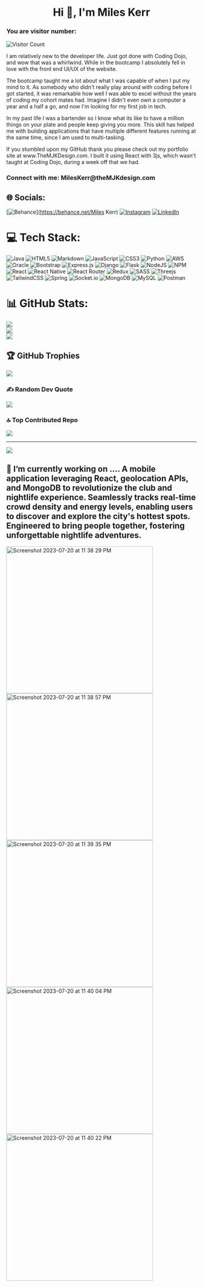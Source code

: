 <h1 align="center">Hi 👋, I'm Miles Kerr</h1>
<h3>You are visitor number:</h3>

![Visitor Count](https://profile-counter.glitch.me/{MJ-Kerr}/count.svg)


<p>  
I am relatively new to the developer life. Just got done with Coding Dojo, and wow that was a whirlwind. While in the bootcamp I absolutely fell in love with the front end UI/UX of the website.
</p>
<p>
 The bootcamp taught me a lot about what I was capable of when I put my  mind to it. As somebody who didn't really play around with coding before I got started, it was remarkable how well I was able to excel without the years of coding my cohort mates had. Imagine I didn't even own a computer a year and a half a go, and now I'm looking for my first job in tech.
</p>
<p>
In my past life I was a bartender so I know what its like to have a million things on your plate and people keep giving you more. This skill has helped me with building applications that have multiple different features running at the same time, since I am used to multi-tasking.
</p>
<p>
If you stumbled upon my GitHub thank you please check out my portfolio site at www.TheMJKDesign.com. I built it using React with 3js, which wasn't taught at Coding Dojo, during a week off that we had.
</p>


<h3 align="left">Connect with me: MilesKerr@theMJKdesign.com</h3>

## 🌐 Socials:
[![Behance](https://img.shields.io/badge/Behance-1769ff?logo=behance&logoColor=white)](https://behance.net/Miles Kerr) [![Instagram](https://img.shields.io/badge/Instagram-%23E4405F.svg?logo=Instagram&logoColor=white)](https://instagram.com/@the_mjk_design) [![LinkedIn](https://img.shields.io/badge/LinkedIn-%230077B5.svg?logo=linkedin&logoColor=white)](https://linkedin.com/in/www.linkedin.com/in/miles-kerr) 

# 💻 Tech Stack:
![Java](https://img.shields.io/badge/java-%23ED8B00.svg?style=for-the-badge&logo=java&logoColor=white) ![HTML5](https://img.shields.io/badge/html5-%23E34F26.svg?style=for-the-badge&logo=html5&logoColor=white) ![Markdown](https://img.shields.io/badge/markdown-%23000000.svg?style=for-the-badge&logo=markdown&logoColor=white) ![JavaScript](https://img.shields.io/badge/javascript-%23323330.svg?style=for-the-badge&logo=javascript&logoColor=%23F7DF1E) ![CSS3](https://img.shields.io/badge/css3-%231572B6.svg?style=for-the-badge&logo=css3&logoColor=white) ![Python](https://img.shields.io/badge/python-3670A0?style=for-the-badge&logo=python&logoColor=ffdd54) ![AWS](https://img.shields.io/badge/AWS-%23FF9900.svg?style=for-the-badge&logo=amazon-aws&logoColor=white) ![Oracle](https://img.shields.io/badge/Oracle-F80000?style=for-the-badge&logo=oracle&logoColor=white) ![Bootstrap](https://img.shields.io/badge/bootstrap-%23563D7C.svg?style=for-the-badge&logo=bootstrap&logoColor=white) ![Express.js](https://img.shields.io/badge/express.js-%23404d59.svg?style=for-the-badge&logo=express&logoColor=%2361DAFB) ![Django](https://img.shields.io/badge/django-%23092E20.svg?style=for-the-badge&logo=django&logoColor=white) ![Flask](https://img.shields.io/badge/flask-%23000.svg?style=for-the-badge&logo=flask&logoColor=white) ![NodeJS](https://img.shields.io/badge/node.js-6DA55F?style=for-the-badge&logo=node.js&logoColor=white) ![NPM](https://img.shields.io/badge/NPM-%23000000.svg?style=for-the-badge&logo=npm&logoColor=white) ![React](https://img.shields.io/badge/react-%2320232a.svg?style=for-the-badge&logo=react&logoColor=%2361DAFB) ![React Native](https://img.shields.io/badge/react_native-%2320232a.svg?style=for-the-badge&logo=react&logoColor=%2361DAFB) ![React Router](https://img.shields.io/badge/React_Router-CA4245?style=for-the-badge&logo=react-router&logoColor=white) ![Redux](https://img.shields.io/badge/redux-%23593d88.svg?style=for-the-badge&logo=redux&logoColor=white) ![SASS](https://img.shields.io/badge/SASS-hotpink.svg?style=for-the-badge&logo=SASS&logoColor=white) ![Threejs](https://img.shields.io/badge/threejs-black?style=for-the-badge&logo=three.js&logoColor=white) ![TailwindCSS](https://img.shields.io/badge/tailwindcss-%2338B2AC.svg?style=for-the-badge&logo=tailwind-css&logoColor=white) ![Spring](https://img.shields.io/badge/spring-%236DB33F.svg?style=for-the-badge&logo=spring&logoColor=white) ![Socket.io](https://img.shields.io/badge/Socket.io-black?style=for-the-badge&logo=socket.io&badgeColor=010101) ![MongoDB](https://img.shields.io/badge/MongoDB-%234ea94b.svg?style=for-the-badge&logo=mongodb&logoColor=white) ![MySQL](https://img.shields.io/badge/mysql-%2300f.svg?style=for-the-badge&logo=mysql&logoColor=white) ![Postman](https://img.shields.io/badge/Postman-FF6C37?style=for-the-badge&logo=postman&logoColor=white)
# 📊 GitHub Stats:
![](https://github-readme-stats.vercel.app/api?username=MJ-Kerr&theme=radical&hide_border=false&include_all_commits=false&count_private=true)<br/>
![](https://github-readme-streak-stats.herokuapp.com/?user=MJ-Kerr&theme=radical&hide_border=false)<br/>
![](https://github-readme-stats.vercel.app/api/top-langs/?username=MJ-Kerr&theme=radical&hide_border=false&include_all_commits=false&count_private=true&layout=compact)

## 🏆 GitHub Trophies
![](https://github-profile-trophy.vercel.app/?username=MJ-Kerr&theme=gitdimmed&no-frame=true&no-bg=true&margin-w=4)

### ✍️ Random Dev Quote
![](https://quotes-github-readme.vercel.app/api?type=vetical&theme=radical)

### 🔝 Top Contributed Repo
![](https://github-contributor-stats.vercel.app/api?username=MJ-Kerr&limit=5&theme=radical&combine_all_yearly_contributions=true)

---
[![](https://visitcount.itsvg.in/api?id=MJ-Kerr&icon=2&color=6)](https://visitcount.itsvg.in)

<!-- Proudly created with GPRM ( https://gprm.itsvg.in ) -->

## 🔭 I’m currently working on .... A mobile application leveraging React, geolocation APIs, and MongoDB to revolutionize the club and nightlife experience. Seamlessly tracks real-time crowd density and energy levels, enabling users to discover and explore the city's hottest spots. Engineered to bring people together, fostering unforgettable nightlife adventures. 
<img width="388" alt="Screenshot 2023-07-20 at 11 38 29 PM" src="https://github.com/MJ-Kerr/MJ-Kerr/assets/118866269/cf8ded57-2085-459c-ac35-d9dd6405b9d7">
<img width="388" alt="Screenshot 2023-07-20 at 11 38 57 PM" src="https://github.com/MJ-Kerr/MJ-Kerr/assets/118866269/1c78c16b-bc0c-4655-abad-8cf6ca2d8210">
<img width="388" alt="Screenshot 2023-07-20 at 11 39 35 PM" src="https://github.com/MJ-Kerr/MJ-Kerr/assets/118866269/a07307f3-7f20-4f76-97b8-55ce9f4ba6e9">
<img width="388" alt="Screenshot 2023-07-20 at 11 40 04 PM" src="https://github.com/MJ-Kerr/MJ-Kerr/assets/118866269/e3ff9043-dd7e-4334-aa9b-ca7f779a40c7">
<img width="388" alt="Screenshot 2023-07-20 at 11 40 22 PM" src="https://github.com/MJ-Kerr/MJ-Kerr/assets/118866269/7cc6830e-11d4-4f6c-b523-04103055f030">

